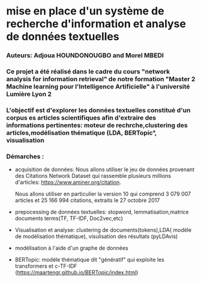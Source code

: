 # mise en place d'un système  de recherche d'information et analyse de données textuelles

### Auteurs: Adjoua HOUNDONOUGBO and Morel MBEDI

### Ce projet  a été réalisé dans le cadre du cours "network analysis for information retrieval"  de notre formation "Master 2  Machine learning pour l'Intelligence Artificielle" à l'université Lumière Lyon 2


### L'objectif est d'explorer les données textuelles constitué d'un corpus es articles scientifiques afin d'extraire des informations pertinentes: moteur de rechrche,clustering des articles,modélisation thématique (LDA, BERTopic°, visualisation

### Démarches :
- acquisition de données:  Nous allons utiliser le jeu de données provenant des Citations Network Dataset qui rassemble plusieurs millions d'articles: https://www.aminer.org/citation.

  Nous allons utiliser en particulier la version 10 qui comprend 3 079 007 articles et 25 166 994 citations, extraits le 27 octobre 2017

- prepocessing de données textuelles: stopword, lemmatisation,matrice documents terms(TF, TF-IDF, Doc2vec,etc)

- Visualisation et analyse: clustering de documents(tokens),LDA( modèle de modélisation thématique), visulisation des résultats (pyLDAvis)
- modélisation à l'aide d'un graphe de données
- BERTopic: modéle thématique  dit "génératif" qui exploite les transformers et c-TF-IDF (https://maartengr.github.io/BERTopic/index.html)
